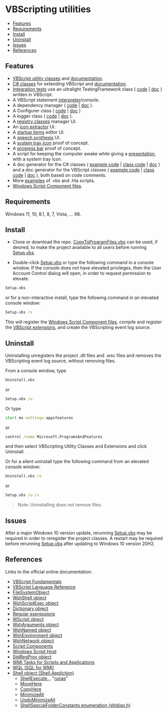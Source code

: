 # VBScripting utilities

- [Features](#features)  
- [Requirements](#requirements)  
- [Install](#install)  
- [Uninstall](#uninstall)  
- [Issues](#issues)  
- [References](#references)  

## Features

- [VBScript utility classes] and [documentation](./docs/VBScriptClasses.md).  
- [C# classes] for extending VBScript and [documentation](./docs/CSharpClasses.md).  
- [Integration tests](./spec/ReadMe.md) use an ultralight TestingFramework class ( [code](./class/TestingFramework.vbs) | [doc](https://github.com/koswald/VBScript/blob/master/docs/VBScriptClasses.md#user-content-testingframework) ) written in VBScript.
- A VBScript statement [interpreter]/console.  
- A dependency manager ( [code](./class/Includer.vbs) | [doc](https://github.com/koswald/VBScript/blob/master/docs/VBScriptClasses.md#user-content-includer) ).  
- A Configurer class ( [code](./class/Configurer.vbs) | [doc](https://github.com/koswald/VBScript/blob/master/docs/VBScriptClasses.md#user-content-configurer) )
- A logger class ( [code](./class/VBSLogger.vbs) | [doc](https://github.com/koswald/VBScript/blob/master/docs/VBScriptClasses.md#user-content-vbslogger) ).
- A [registry classes] manager UI.  
- An [icon extractor] UI.  
- A [startup items] editor UI.  
- A [speech synthesis] UI.  
- A [system tray icon] proof of concept.
- A [progress bar] proof of concept.
- A script for keeping the computer awake while
  giving a [presentation], with a system tray icon.  
- A doc generator for the C# classes ( [example code](./examples/Generate-the-CSharp-docs.vbs) | [class code](./class/DocGeneratorCS.vbs) | [doc](https://github.com/koswald/VBScript/blob/master/docs/VBScriptClasses.md#user-content-docgeneratorcs) ) and a doc generator for the VBScript classes ( [example code](./examples/Generate-the-VBScript-docs.vbs) | [class code](./class/DocGenerator.vbs) | [doc](https://github.com/koswald/VBScript/blob/master/docs/VBScriptClasses.md#user-content-docgenerator) ), both based on code comments.  
- More [examples] of .vbs and .hta scripts.
- [Windows Script Component files].

## Requirements

Windows 11, 10, 8.1, 8, 7, Vista, ... 98.

## Install

- Clone or download the repo. [CopyToProgramFiles.vbs](./CopyToProgramFiles.vbs) can be used, if desired, to make the project available to all users before running [Setup.vbs].

- Double-click [Setup.vbs] or type the following command in a console window. If the console does not have elevated privileges, then the User Account Control dialog will open, in order to request permission to elevate.  

``` cmd
Setup.vbs
```

or for a non-interactive install, type the following command in an elevated console window:  

``` cmd
Setup.vbs /s
```

This will register the [Windows Script Component files], compile and register the [VBScript extensions], and create the VBScripting event log source.  

## Uninstall

Uninstalling unregisters the project .dll files and .wsc files and removes the VBScripting event log source, without removing files.  

From a console window, type

``` cmd
Uninstall.vbs
```

or

``` cmd
Setup.vbs /u
```

Or type

``` cmd
start ms-settings:appsfeatures
```

or

``` cmd
control /name Microsoft.ProgramsAndFeatures
```

and then select VBScripting Utility Classes and Extensions and click Uninstall.  

Or for a silent uninstall  type the following command from an elevated console window:

``` cmd
Uninstall.vbs /s
```

or

``` cmd
Setup.vbs /u /s
```

> Note: Uninstalling does not remove files.

## Issues

After a major Windows 10 version update, rerunning [Setup.vbs] may be required in order to reregister the project classes. A restart may be required before rerunning [Setup.vbs] after updating to Windows 10 version 20H2.  

## References  

Links to the official online documentation:

- [VBScript Fundamentals](https://docs.microsoft.com/en-us/previous-versions/windows/internet-explorer/ie-developer/scripting-articles/0ad0dkea(v=vs.84))  
- [VBScript Language Reference](https://docs.microsoft.com/en-us/previous-versions/windows/internet-explorer/ie-developer/scripting-articles/d1wf56tt(v=vs.84))  
- [FileSystemObject](https://docs.microsoft.com/en-us/previous-versions/windows/internet-explorer/ie-developer/scripting-articles/6kxy1a51(v=vs.84))  
- [WshShell object](https://docs.microsoft.com/en-us/previous-versions/windows/internet-explorer/ie-developer/scripting-articles/aew9yb99(v=vs.84))  
- [WshScriptExec object](https://docs.microsoft.com/en-us/previous-versions/windows/internet-explorer/ie-developer/scripting-articles/2f38xsxe(v=vs.84))  
- [Dictionary object](https://docs.microsoft.com/en-us/previous-versions/windows/internet-explorer/ie-developer/scripting-articles/x4k5wbx4(v=vs.84))  
- [Regular expressions](https://docs.microsoft.com/en-us/previous-versions/windows/internet-explorer/ie-developer/scripting-articles/6wzad2b2(v=vs.84))  
- [WScript object](https://docs.microsoft.com/en-us/previous-versions/windows/internet-explorer/ie-developer/scripting-articles/at5ydy31(v=vs.84))  
- [WshArguments object](https://docs.microsoft.com/en-us/previous-versions/windows/internet-explorer/ie-developer/scripting-articles/ss1ysb2a(v=vs.84))  
- [WshNamed object](https://docs.microsoft.com/en-us/previous-versions/windows/internet-explorer/ie-developer/scripting-articles/d6y04sbb(v=vs.84))  
- [WshEnvironment object](https://docs.microsoft.com/en-us/previous-versions/windows/internet-explorer/ie-developer/scripting-articles/6s7w15a0(v=vs.84))  
- [WshNetwork object](https://docs.microsoft.com/en-us/previous-versions/windows/internet-explorer/ie-developer/scripting-articles/s6wt333f(v=vs.84))  
- [Script Components](https://docs.microsoft.com/en-us/previous-versions/windows/internet-explorer/ie-developer/scripting-articles/asxw6z3c(v=vs.84))  
- [Windows Script Host](https://docs.microsoft.com/en-us/previous-versions/windows/internet-explorer/ie-developer/scripting-articles/9bbdkx3k(v=vs.84))  
- [StdRegProv object](https://docs.microsoft.com/en-us/previous-versions/windows/desktop/regprov/stdregprov)  
- [WMI Tasks for Scripts and Applications](https://docs.microsoft.com/en-us/windows/win32/wmisdk/wmi-tasks-for-scripts-and-applications)  
- [WQL (SQL for WMI)](https://docs.microsoft.com/en-us/windows/win32/wmisdk/wql-sql-for-wmi)  
- [Shell object (Shell.Appliction)](https://docs.microsoft.com/en-us/windows/win32/shell/shell)  
  - [ShellExecute](https://docs.microsoft.com/en-us/windows/win32/shell/shell-shellexecute),,, "[runas](https://docs.microsoft.com/en-us/windows/win32/shell/launch#object-verbs)"  
  - [MoveHere](https://docs.microsoft.com/en-us/windows/win32/shell/folder-movehere)  
  - [CopyHere](https://docs.microsoft.com/en-us/windows/win32/shell/folder-copyhere)  
  - [MinimizeAll](https://docs.microsoft.com/en-us/windows/win32/shell/shell-minimizeall)  
  - [UndoMinimizeAll](https://docs.microsoft.com/en-us/windows/win32/shell/shell-undominimizeall)  
  - [ShellSpecialFolderConstants enumeration (shldisp.h)](https://docs.microsoft.com/en-us/windows/win32/api/shldisp/ne-shldisp-shellspecialfolderconstants)  



[VBScript utility classes]: ./class
[C# classes]: ./.Net
[examples]: ./examples
[Setup.vbs]: ./Setup.vbs
[Windows Script Component files]: https://github.com/koswald/VBScript/blob/master/class/wsc/ReadMe.md#user-content-overview
[VBScript extensions]: ./.Net
[registry classes]: ./examples/RegistryClasses.hta
[icon extractor]: ./examples/icon-extractor.hta
[startup items]: ./examples/StartItems.hta
[speech synthesis]: ./examples/SpeechSynthesis.hta
[speech synthesis]: ./examples/SpeechSynthesis.hta
[presentation]: ./examples/Presentation.vbs
[interpreter]: ./examples/VBSInterpreter.hta
[system tray icon]: ./.Net/test/NotifyIcon-test.vbs
[progress bar]: ./.Net/test/ProgressBar-test.vbs

